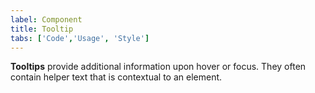 ```yaml
---
label: Component
title: Tooltip
tabs: ['Code','Usage', 'Style']
---
```


<page-intro>**Tooltips** provide additional information upon hover or focus. They often contain helper text that is contextual to an element.</page-intro>

<component 
    name="Tooltip"
    component="tooltip" 
    variation="tooltip"
    codepen="pdeLom"
    hasReactVersion="true"
    hasAngularVersion="true"
    >
</component>
<component 
    name="Icon Tooltip"
    component="tooltip" 
    variation="tooltip--icon"
    codepen="yENPBq"
    hasReactVersion="true"
    >
</component>
<component 
    name="Definition Tooltip"
    component="tooltip" 
    variation="tooltip--icon"
    codepen="ERjbYz"
    hasReactVersion="true"
    >
</component>

